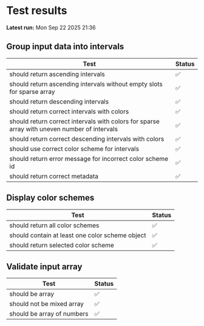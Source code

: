 # Test results
**Latest run:** Mon Sep 22 2025 21:36

## Group input data into intervals

| Test | Status |
 |---|---|
| should return ascending intervals | ✅ |
| should return ascending intervals without empty slots for sparse array | ✅ |
| should return descending intervals | ✅ |
| should return correct intervals with colors | ✅ |
| should return correct intervals with colors for sparse array with uneven number of intervals | ✅ |
| should return correct descending intervals with colors | ✅ |
| should use correct color scheme for intervals | ✅ |
| should return error message for incorrect color scheme id | ✅ |
| should return correct metadata | ✅ |


## Display color schemes

| Test | Status |
 |---|---|
| should return all color schemes | ✅ |
| should contain at least one color scheme object | ✅ |
| should return selected color scheme | ✅ |


## Validate input array

| Test | Status |
 |---|---|
| should be array | ✅ |
| should not be mixed array | ✅ |
| should be array of numbers | ✅ |
